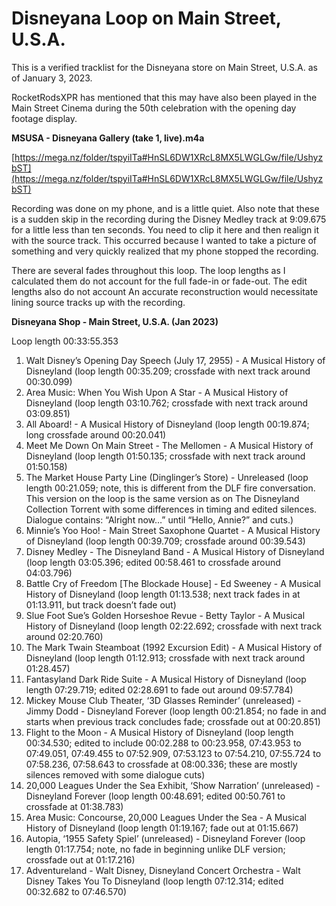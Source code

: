 # Disneyana Loop on Main Street, U.S.A.

This is a verified tracklist for the Disneyana store on Main Street, U.S.A. as of January 3, 2023.

RocketRodsXPR has mentioned that this may have also been played in the Main Street Cinema during the 50th celebration with the opening day footage display.

**MSUSA - Disneyana Gallery (take 1, live).m4a**

[https://mega.nz/folder/tspyiITa#HnSL6DW1XRcL8MX5LWGLGw/file/UshyzbST](https://mega.nz/folder/tspyiITa#HnSL6DW1XRcL8MX5LWGLGw/file/UshyzbST)

Recording was done on my phone, and is a little quiet. Also note that these is a sudden skip in the recording during the Disney Medley track at 9:09.675 for a little less than ten seconds. You need to clip it here and then realign it with the source track. This occurred because I wanted to take a picture of something and very quickly realized that my phone stopped the recording.

There are several fades throughout this loop. The loop lengths as I calculated them do not account for the full fade-in or fade-out. The edit lengths also do not account An accurate reconstruction would necessitate lining source tracks up with the recording.

**Disneyana Shop - Main Street, U.S.A. (Jan 2023)**

Loop length 00:33:55.353

1. Walt Disney’s Opening Day Speech (July 17, 2955) - A Musical History of Disneyland (loop length 00:35.209; crossfade with next track around 00:30.099)
2. Area Music: When You Wish Upon A Star - A Musical History of Disneyland (loop length 03:10.762; crossfade with next track around 03:09.851)
3. All Aboard! - A Musical History of Disneyland (loop length 00:19.874; long crossfade around 00:20.041)
4. Meet Me Down On Main Street - The Mellomen - A Musical History of Disneyland (loop length 01:50.135; crossfade with next track around 01:50.158)
5. The Market House Party Line (Dinglinger’s Store) - Unreleased (loop length 00:21.059; note, this is different from the DLF fire conversation. This version on the loop is the same version as on The Disneyland Collection Torrent with some differences in timing and edited silences. Dialogue contains: “Alright now…” until “Hello, Annie?” and cuts.)
6. Minnie’s Yoo Hoo! - Main Street Saxophone Quartet - A Musical History of Disneyland (loop length 00:39.709; crossfade around 00:39.543)
7. Disney Medley - The Disneyland Band - A Musical History of Disneyland (loop length 03:05.396; edited 00:58.461 to crossfade around 04:03.796)
8. Battle Cry of Freedom [The Blockade House] - Ed Sweeney - A Musical History of Disneyland (loop length 01:13.538; next track fades in at 01:13.911, but track doesn’t fade out)
9. Slue Foot Sue’s Golden Horseshoe Revue - Betty Taylor - A Musical History of Disneyland (loop length 02:22.692; crossfade with next track around 02:20.760)
10. The Mark Twain Steamboat (1992 Excursion Edit) - A Musical History of Disneyland (loop length 01:12.913; crossfade with next track around 01:28.457)
11. Fantasyland Dark Ride Suite - A Musical History of Disneyland (loop length 07:29.719; edited 02:28.691 to fade out around 09:57.784)
12. Mickey Mouse Club Theater, ‘3D Glasses Reminder’ (unreleased) - Jimmy Dodd - Disneyland Forever (loop length 00:21.854; no fade in and starts when previous track concludes fade; crossfade out at 00:20.851)
13. Flight to the Moon - A Musical History of Disneyland (loop length 00:34.530; edited to include 00:02.288 to 00:23.958, 07:43.953 to 07:49.051, 07:49.455 to 07:52.909, 07:53.123 to 07:54.210, 07:55.724 to 07:58.236, 07:58.643 to crossfade at 08:00.336; these are mostly silences removed with some dialogue cuts)
14. 20,000 Leagues Under the Sea Exhibit, ‘Show Narration’ (unreleased) - Disneyland Forever (loop length 00:48.691; edited 00:50.761 to crossfade at 01:38.783)
15. Area Music: Concourse, 20,000 Leagues Under the Sea - A Musical History of Disneyland (loop length 01:19.167; fade out at 01:15.667)
16. Autopia, ‘1955 Safety Spiel’ (unreleased) - Disneyland Forever (loop length 01:17.754; note, no fade in beginning unlike DLF version; crossfade out at 01:17.216)
17. Adventureland - Walt Disney, Disneyland Concert Orchestra - Walt Disney Takes You To Disneyland (loop length 07:12.314; edited 00:32.682 to 07:46.570)